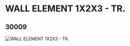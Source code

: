 # WALL ELEMENT 1X2X3 - TR.
## 30009
![WALL ELEMENT 1X2X3 - TR.](https://lc-www-live-s.legocdn.com/media/bricks/5/2/4100381.jpg)